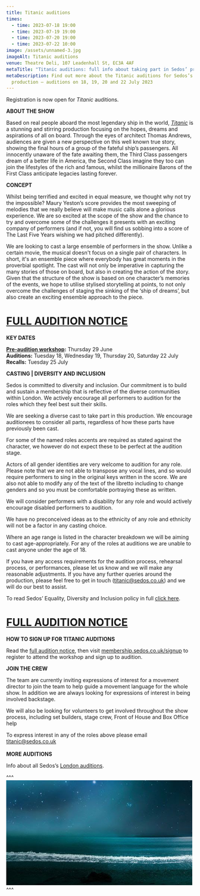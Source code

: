 ```yaml
---
title: Titanic auditions
times:
  - time: 2023-07-18 19:00
  - time: 2023-07-19 19:00
  - time: 2023-07-20 19:00
  - time: 2023-07-22 10:00
image: /assets/unnamed-3.jpg
imageAlt: Titanic auditions
venue: Theatre Deli, 107 Leadenhall St, EC3A 4AF
metaTitle: "Titanic auditions: full info about taking part in Sedos’ production"
metaDescription: Find out more about the Titanic auditions for Sedos’s
  production – auditions on 18, 19, 20 and 22 July 2023
---
```

Registration is now open for *Titanic* auditions.

**ABOUT THE SHOW**

Based on real people aboard the most legendary ship in the world, *[Titanic](https://www.sedos.co.uk/shows/2023-titanic)* is a stunning and stirring production focusing on the hopes, dreams and aspirations of all on board. Through the eyes of architect Thomas Andrews, audiences are given a new perspective on this well known true story, showing the final hours of a group of the fateful ship’s passengers. All innocently unaware of the fate awaiting them, the Third Class passengers dream of a better life in America, the Second Class imagine they too can join the lifestyles of the rich and famous, whilst the millionaire Barons of the First Class anticipate legacies lasting forever.

**CONCEPT**

Whilst being terrified and excited in equal measure, we thought why not try the impossible? Maury Yeston’s score provides the most sweeping of melodies that we really believe will make music calls alone a glorious experience. We are so excited at the scope of the show and the chance to try and overcome some of the challenges it presents with an exciting company of performers (and if not, you will find us sobbing into a score of The Last Five Years wishing we had pitched differently).

We are looking to cast a large ensemble of performers in the show. Unlike a certain movie, the musical doesn't focus on a single pair of characters. In short, it's an ensemble piece where everybody has great moments in the proverbial spotlight. The cast will not only be imperative in capturing the many stories of those on board, but also in creating the action of the story. Given that the structure of the show is based on one character’s memories of the events, we hope to utilise stylised storytelling at points, to not only overcome the challenges of staging the sinking of the ‘ship of dreams’, but also create an exciting ensemble approach to the piece.

# [FULL AUDITION NOTICE](https://www.sedos.co.uk/titanic/notice)

**KEY DATES**

**[Pre-audition workshop](https://www.sedos.co.uk/events/titanic-pre-audition-workshop):** Thursday 29 June\
**Auditions:** Tuesday 18, Wednesday 19, Thursday 20, Saturday 22 July\
**Recalls:** Tuesday 25 July

**CASTING | DIVERSITY AND INCLUSION** 

Sedos is committed to diversity and inclusion. Our commitment is to build and sustain a membership that is reflective of the diverse communities within London. We actively encourage all performers to audition for the roles which they feel best suit their skills. 

We are seeking a diverse cast to take part in this production. We encourage auditionees to consider all parts, regardless of how these parts have previously been cast. 

For some of the named roles accents are required as stated against the character, we however do not expect these to be perfect at the audition stage.

Actors of all gender identities are very welcome to audition for any role. Please note that we are not able to transpose any vocal lines, and so would require performers to sing in the original keys written in the score. We are also not able to modify any of the text of the libretto including to change genders and so you must be comfortable portraying these as written. 

We will consider performers with a disability for any role and would actively encourage disabled performers to audition. 

We have no preconceived ideas as to the ethnicity of any role and ethnicity will not be a factor in any casting choice.

Where an age range is listed in the character breakdown we will be aiming to cast age-appropriately. For any of the roles at auditions we are unable to cast anyone under the age of 18.

If you have any access requirements for the audition process, rehearsal process, or performances, please let us know and we will make any reasonable adjustments. If you have any further queries around the production, please feel free to get in touch (titanic@sedos.co.uk) and we will do our best to assist. 

To read Sedos’ Equality, Diversity and Inclusion policy in full [click here](https://www.sedos.co.uk/assets/policies/2022-10-edi-policy.pdf).

# [FULL AUDITION NOTICE](https://www.sedos.co.uk/titanic/notice)

**HOW TO SIGN UP FOR TITANIC AUDITIONS**

Read the [full audition notice](https://www.sedos.co.uk/titanic/notice), then visit [membership.sedos.co.uk/signup](http://membership.sedos.co.uk/signup) to register to attend the workshop and sign up to audition.

**JOIN THE CREW**

The team are currently inviting expressions of interest for a movement director to join the team to help guide a movement language for the whole show. In addition we are always looking for expressions of interest in being involved backstage.

We will also be looking for volunteers to get involved throughout the show process, including set builders, stage crew, Front of House and Box Office help

To express interest in any of the roles above please email [titanic@sedos.co.uk](mailto:titanic@sedos.co.uk)\
\
**MORE AUDITIONS**

Info about all Sedos’s [London auditions](https://www.sedos.co.uk/get-involved).

^^^
![Titanic auditions](/assets/unnamed-3.jpg)
^^^